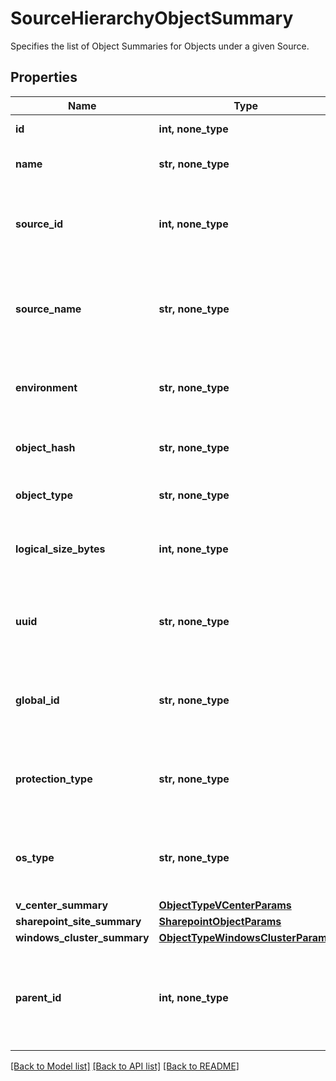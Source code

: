 # SourceHierarchyObjectSummary

Specifies the list of Object Summaries for Objects under a given Source.

## Properties
Name | Type | Description | Notes
------------ | ------------- | ------------- | -------------
**id** | **int, none_type** | Specifies object id. | [optional] 
**name** | **str, none_type** | Specifies the name of the object. | [optional] 
**source_id** | **int, none_type** | Specifies registered source id to which object belongs. | [optional] 
**source_name** | **str, none_type** | Specifies registered source name to which object belongs. | [optional] 
**environment** | **str, none_type** | Specifies the environment of the object. | [optional] 
**object_hash** | **str, none_type** | Specifies the hash identifier of the object. | [optional] 
**object_type** | **str, none_type** | Specifies the type of the object. | [optional] 
**logical_size_bytes** | **int, none_type** | Specifies the logical size of object in bytes. | [optional] 
**uuid** | **str, none_type** | Specifies the uuid which is a unique identifier of the object. | [optional] 
**global_id** | **str, none_type** | Specifies the global id which is a unique identifier of the object. | [optional] 
**protection_type** | **str, none_type** | Specifies the protection type of the object if any. | [optional] 
**os_type** | **str, none_type** | Specifies the operating system type of the object. | [optional] 
**v_center_summary** | [**ObjectTypeVCenterParams**](ObjectTypeVCenterParams.md) |  | [optional] 
**sharepoint_site_summary** | [**SharepointObjectParams**](SharepointObjectParams.md) |  | [optional] 
**windows_cluster_summary** | [**ObjectTypeWindowsClusterParams**](ObjectTypeWindowsClusterParams.md) |  | [optional] 
**parent_id** | **int, none_type** | Specifies the ID of the direct parent of this object in the source hierarchy. | [optional] 

[[Back to Model list]](../README.md#documentation-for-models) [[Back to API list]](../README.md#documentation-for-api-endpoints) [[Back to README]](../README.md)


